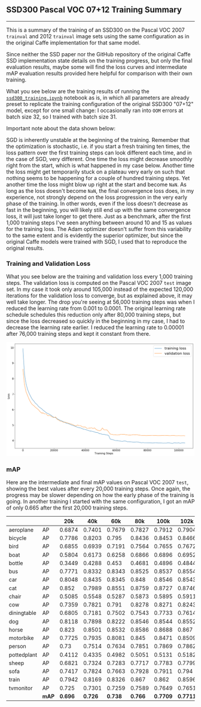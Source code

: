 ## SSD300 Pascal VOC 07+12 Training Summary
---

This is a summary of the training of an SSD300 on the Pascal VOC 2007 `trainval` and 2012 `trainval` image sets using the same configuration as in the original Caffe implementation for that same model.

Since neither the SSD paper nor the GitHub repository of the original Caffe SSD implementation state details on the training progress, but only the final evaluation results, maybe some will find the loss curves and intermediate mAP evaluation results provided here helpful for comparison with their own training.

What you see below are the training results of running the [`ssd300_training.ipynb`](../ssd300_training.ipynb) notebook as is, in which all parameters are already preset to replicate the training configuration of the original SSD300 "07+12" model, except for one small change: I occasionally ran into `OOM` errors at batch size 32, so I trained with batch size 31.

Important note about the data shown below:

SGD is inherently unstable at the beginning of the training. Remember that the optimization is stochastic, i.e. if you start a fresh training ten times, the loss pattern over the first training steps can look different each time, and in the case of SGD, very different. One time the loss might decrease smoothly right from the start, which is what happened in my case below. Another time the loss might get temporarily stuck on a plateau very early on such that nothing seems to be happening for a couple of hundred training steps. Yet another time the loss might blow up right at the start and become `NaN`. As long as the loss doesn't become `NaN`, the final convergence loss does, in my experience, not strongly depend on the loss progression in the very early phase of the training. In other words, even if the loss doesn't decrease as fast in the beginning, you will likely still end up with the same convergence loss, it will just take longer to get there. Just as a benchmark, after the first 1,000 training steps I've seen anything between around 10 and 15 as values for the training loss. The Adam optimizer doesn't suffer from this variability to the same extent and is evidently the superior optimizer, but since the original Caffe models were trained with SGD, I used that to reproduce the original results.

### Training and Validation Loss

What you see below are the training and validation loss every 1,000 training steps. The validation loss is computed on the Pascal VOC 2007 `test` image set. In my case it took only around 105,000 instead of the expected 120,000 iterations for the validation loss to converge, but as explained above, it may well take longer. The drop you're seeing at 56,000 training steps was when I reduced the learning rate from 0.001 to 0.0001. The original learning rate schedule schedules this reduction only after 80,000 training steps, but since the loss decreased so quickly in the beginning in my case, I had to decrease the learning rate earlier. I reduced the learning rate to 0.00001 after 76,000 training steps and kept it constant from there.

![loss_history](ssd300_pascal_07+12_loss_history.png)

### mAP

Here are the intermediate and final mAP values on Pascal VOC 2007 `test`, showing the best values after every 20,000 training steps. Once again, the progress may be slower depending on how the early phase of the training is going. In another training I started with the same configuration, I got an mAP of only 0.665 after the first 20,000 training steps.

|             |       |  20k     |  40k     |  60k     |  80k     |  100k    |  102k    |
|-------------|-------|----------|----------|----------|----------|----------|----------|
|aeroplane    |  AP   |  0.6874  |  0.7401  |  0.7679  |  0.7827  |  0.7912  |  0.7904  |
|bicycle      |  AP   |  0.7786  |  0.8203  |  0.795   |  0.8436  |  0.8453  |  0.8466  |
|bird         |  AP   |  0.6855  |  0.6939  |  0.7191  |  0.7564  |  0.7655  |  0.7672  |
|boat         |  AP   |  0.5804  |  0.6173  |  0.6258  |  0.6866  |  0.6896  |  0.6952  |
|bottle       |  AP   |  0.3449  |  0.4288  |  0.453   |  0.4681  |  0.4896  |  0.4844  |
|bus          |  AP   |  0.7771  |  0.8332  |  0.8343  |  0.8525  |  0.8537  |  0.8554  |
|car          |  AP   |  0.8048  |  0.8435  |  0.8345  |  0.848   |  0.8546  |  0.8543  |
|cat          |  AP   |  0.852   |  0.7989  |  0.8551  |  0.8759  |  0.8727  |  0.8746  |
|chair        |  AP   |  0.5085  |  0.5548  |  0.5287  |  0.5873  |  0.5895  |  0.5911  |
|cow          |  AP   |  0.7359  |  0.7821  |  0.791   |  0.8278  |  0.8271  |  0.8243  |
|diningtable  |  AP   |  0.6805  |  0.7181  |  0.7502  |  0.7543  |  0.7733  |  0.7614  |
|dog          |  AP   |  0.8118  |  0.7898  |  0.8222  |  0.8546  |  0.8544  |  0.8552  |
|horse        |  AP   |  0.823   |  0.8501  |  0.8532  |  0.8586  |  0.8688  |  0.867   |
|motorbike    |  AP   |  0.7725  |  0.7935  |  0.8081  |  0.845   |  0.8471  |  0.8509  |
|person       |  AP   |  0.73    |  0.7514  |  0.7634  |  0.7851  |  0.7869  |  0.7862  |
|pottedplant  |  AP   |  0.4112  |  0.4335  |  0.4982  |  0.5051  |  0.5131  |  0.5182  |
|sheep        |  AP   |  0.6821  |  0.7324  |  0.7283  |  0.7717  |  0.7783  |  0.7799  |
|sofa         |  AP   |  0.7417  |  0.7824  |  0.7663  |  0.7928  |  0.7911  |  0.794   |
|train        |  AP   |  0.7942  |  0.8169  |  0.8326  |  0.867   |  0.862   |  0.8596  |
|tvmonitor    |  AP   |  0.725   |  0.7301  |  0.7259  |  0.7589  |  0.7649  |  0.7651  |
|             |**mAP**|**0.696** |**0.726** |**0.738** |**0.766** |**0.7709**|**0.7711**|

